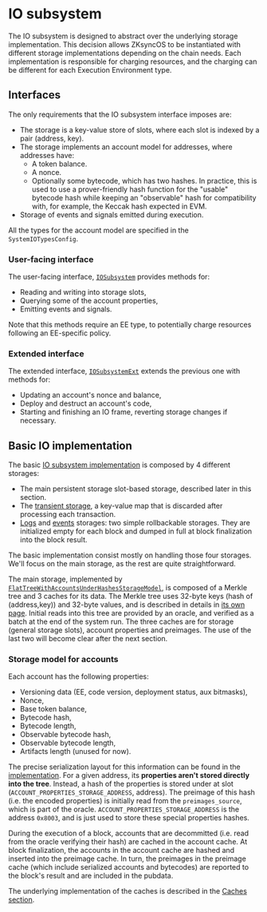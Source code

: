
# IO subsystem

The IO subsystem is designed to abstract over the underlying storage implementation. This decision allows ZKsyncOS to be instantiated with different storage implementations depending on the chain needs.
Each implementation is responsible for charging resources, and the charging can be different for each Execution Environment type.

## Interfaces

The only requirements that the IO subsystem interface imposes are:

- The storage is a key-value store of slots, where each slot is indexed by a pair (address, key).
- The storage implements an account model for addresses, where addresses have:
  - A token balance.
  - A nonce.
  - Optionally some bytecode, which has two hashes. In practice, this is used to use a prover-friendly hash function for the "usable" bytecode hash while keeping an "observable" hash for compatibility with, for example, the Keccak hash expected in EVM.
- Storage of events and signals emitted during execution.

All the types for the account model are specified in the `SystemIOTypesConfig`.

### User-facing interface

The user-facing interface, [`IOSubsystem`](../../../zk_ee/src/system/io.rs) provides methods for:

- Reading and writing into storage slots,
- Querying some of the account properties,
- Emitting events and signals.

Note that this methods require an EE type, to potentially charge resources following an EE-specific policy.

### Extended interface

The extended interface, [`IOSubsystemExt`](../../../zk_ee/src/system/io.rs) extends the previous one with methods for:

- Updating an account's nonce and balance,
- Deploy and destruct an account's code,
- Starting and finishing an IO frame, reverting storage changes if necessary.

## Basic IO implementation

The basic [IO subsystem implementation](../../../basic_system/src/system_implementation/system/io_subsystem.rs) is composed by 4 different storages:

- The main persistent storage slot-based storage, described later in this section.
- The [transient storage](../../../storage_models/src/common_structs/generic_transient_storage.rs), a key-value map that is discarded after processing each transaction.
- [Logs](../../../zk_ee/src/common_structs/logs_storage.rs) and [events](../../../zk_ee/src/common_structs/events_storage.rs) storages: two simple rollbackable storages. They are initialized empty for each block and dumped in full at block finalization into the block result.

The basic implementation consist mostly on handling those four storages. We'll focus on the main storage, as the rest are quite straightforward.

The main storage, implemented by [`FlatTreeWithAccountsUnderHashesStorageModel`](../../../basic_system/src/system_implementation/flat_storage_model/mod.rs), is composed of a Merkle tree and 3 caches for its data. The Merkle tree uses 32-byte keys (hash of (address,key)) and 32-byte values, and is described in details in [its own page](./tree.md). Initial reads into this tree are provided by an oracle, and verified as a batch at the end of the system run. The three caches are for storage (general storage slots), account properties and preimages. The use of the last two will become clear after the next section.

### Storage model for accounts

Each account has the following properties:

- Versioning data (EE, code version, deployment status, aux bitmasks),
- Nonce,
- Base token balance,
- Bytecode hash,
- Bytecode length,
- Observable bytecode hash,
- Observable bytecode length,
- Artifacts length (unused for now).

The precise serialization layout for this information can be found in the [implementation](../../../basic_system/src/system_implementation/flat_storage_model/account_cache_entry.rs).
For a given address, its **properties aren't stored directly into the tree**. Instead, a hash of the properties is stored under at slot (`ACCOUNT_PROPERTIES_STORAGE_ADDRESS`, address).
The preimage of this hash (i.e. the encoded properties) is initially read from the `preimages_source`, which is part of the oracle. `ACCOUNT_PROPERTIES_STORAGE_ADDRESS` is the address `0x8003`, and is just used to store these special properties hashes.

During the execution of a block, accounts that are decommitted (i.e. read from the oracle verifying their hash) are cached in the account cache. At block finalization, the accounts in the account cache are hashed and inserted into the preimage cache. In turn, the preimages in the preimage cache (which include serialized accounts and bytecodes) are reported to the block's result and are included in the pubdata.

The underlying implementation of the caches is described in the [Caches section](caches.md).
